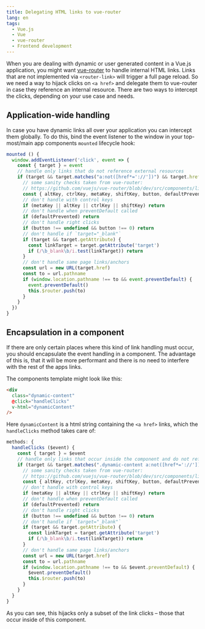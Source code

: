 ```yaml
---
title: Delegating HTML links to vue-router
lang: en
tags:
  - Vue.js
  - Vue
  - vue-router
  - Frontend development
---
```


When you are dealing with dynamic or user generated content in a Vue.js application, you might want [vue-router](https://router.vuejs.org/) to handle internal HTML links.
Links that are not implemented via `<router-link>` will trigger a full page reload. So we need a way to hijack clicks on `<a href>` and delegate them to vue-router in case they reference an internal resource.
There are two ways to intercept the clicks, depending on your use case and needs.

## Application-wide handling

In case you have dynamic links all over your application you can intercept them globally.
To do this, bind the event listener to the window in your top-most/main app components `mounted` lifecycle hook:

```javascript
mounted () {
  window.addEventListener('click', event => {
    const { target } = event
    // handle only links that do not reference external resources
    if (target && target.matches("a:not([href*='://'])") && target.href) {
      // some sanity checks taken from vue-router:
      // https://github.com/vuejs/vue-router/blob/dev/src/components/link.js#L106
      const { altKey, ctrlKey, metaKey, shiftKey, button, defaultPrevented } = event
      // don't handle with control keys
      if (metaKey || altKey || ctrlKey || shiftKey) return
      // don't handle when preventDefault called
      if (defaultPrevented) return
      // don't handle right clicks
      if (button !== undefined && button !== 0) return
      // don't handle if `target="_blank"`
      if (target && target.getAttribute) {
        const linkTarget = target.getAttribute('target')
        if (/\b_blank\b/i.test(linkTarget)) return
      }
      // don't handle same page links/anchors
      const url = new URL(target.href)
      const to = url.pathname
      if (window.location.pathname !== to && event.preventDefault) {
        event.preventDefault()
        this.$router.push(to)
      }
    }
  })
}
```

## Encapsulation in a component

If there are only certain places where this kind of link handling must occur, you should encapsulate the event handling in a component.
The advantage of this is, that it will be more performant and there is no need to interfere with the rest of the apps links.

The components template might look like this:

```html
<div
  class="dynamic-content"
  @click="handleClicks"
  v-html="dynamicContent"
/>
```

Here `dynamicContent` is a html string containing the `<a href>` links, which the `handleClicks` method takes care of:

```javascript
methods: {
  handleClicks ($event) {
    const { target } = $event
    // handle only links that occur inside the component and do not reference external resources
    if (target && target.matches(".dynamic-content a:not([href*='://'])") && target.href) {
      // some sanity checks taken from vue-router:
      // https://github.com/vuejs/vue-router/blob/dev/src/components/link.js#L106
      const { altKey, ctrlKey, metaKey, shiftKey, button, defaultPrevented } = $event
      // don't handle with control keys
      if (metaKey || altKey || ctrlKey || shiftKey) return
      // don't handle when preventDefault called
      if (defaultPrevented) return
      // don't handle right clicks
      if (button !== undefined && button !== 0) return
      // don't handle if `target="_blank"`
      if (target && target.getAttribute) {
        const linkTarget = target.getAttribute('target')
        if (/\b_blank\b/i.test(linkTarget)) return
      }
      // don't handle same page links/anchors
      const url = new URL(target.href)
      const to = url.pathname
      if (window.location.pathname !== to && $event.preventDefault) {
        $event.preventDefault()
        this.$router.push(to)
      }
    }
  }
}
```

As you can see, this hijacks only a subset of the link clicks – those that occur inside of this component.
